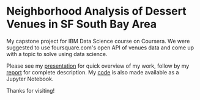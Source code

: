 # Neighborhood Analysis of Dessert Venues in SF South Bay Area

My capstone project for IBM Data Science course on Coursera. We were suggested to use foursquare.com's open API of venues data and come up with a topic to solve using data science.

Please see my [presentation](https://github.com/boriopas/ds-capstone-project/blob/master/Dessert_Project_Presentation.pdf) for quick overview of my work, follow by my [report](https://github.com/boriopas/ds-capstone-project/blob/master/Dessert_Project_Report.pdf) for complete description. My [code](https://github.com/boriopas/ds-capstone-project/blob/master/Dessert_Project.ipynb) is also made available as a Jupyter Notebook.

Thanks for visiting!
